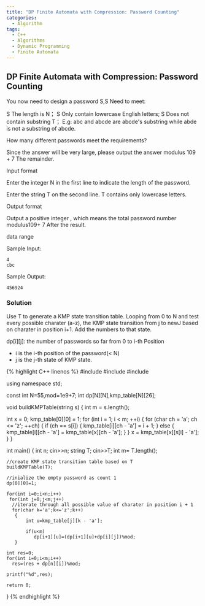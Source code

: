 ```yaml
---
title: "DP Finite Automata with Compression: Password Counting"
categories:
  - Algorithm
tags:
  - C++
  - Algorithms
  - Dynamic Programming
  - Finite Automata
---
```


## DP Finite Automata with Compression: Password Counting

You now need to design a password S,S Need to meet:

S The length is N；
S Only contain lowercase English letters;
S Does not contain substring T；
E.g: abc and abcde are abcde's substring while abde is not a substring of abcde.

How many different passwords meet the requirements?

Since the answer will be very large, please output the answer modulus 109 + 7 The remainder.

Input format  

Enter the integer N in the first line to indicate the length of the password.

Enter the string T on the second line. T contains only lowercase letters.

Output format

Output a positive integer , which means the total password number modulus109+ 7 After the result.

data range

Sample Input:
```
4
cbc
```
Sample Output:
```
456924
```

### Solution

Use T to generate a KMP state transition table. Looping from 0 to N and test every possible charater (a-z), the KMP state transition from j to newJ based on charater in position i+1. Add the numbers to that state.

dp[i][j]: the number of passwords so far from 0 to i-th Position

* i is the i-th position of the password(< N)   
* j is the j-th state of KMP state.  


{% highlight C++ linenos %}
#include<iostream>
#include<algorithm>
#include<cstring>

using namespace std;

const int N=55,mod=1e9+7;
int dp[N][N],kmp_table[N][26];

void buildKMPTable(string s) {
  int m = s.length();

  int x = 0;
  kmp_table[0][0] = 1;
  for (int i = 1; i < m; ++i) {
      for (char ch = 'a'; ch <= 'z'; ++ch) {
          if (ch == s[i]) {
              kmp_table[i][ch - 'a'] = i + 1;
          } else {
              kmp_table[i][ch - 'a'] = kmp_table[x][ch - 'a'];
          }
      }
          x = kmp_table[x][s[i] - 'a'];
  }
}

int main()
{
    int n;
    cin>>n;
    string T;
    cin>>T;
    int m= T.length();

    //create KMP state transition table based on T
    buildKMPTable(T);

    //inialize the empty password as count 1
    dp[0][0]=1;

    for(int i=0;i<n;i++)
     for(int j=0;j<m;j++)
      //iterate through all possible value of charater in position i + 1
      for(char k='a';k<='z';k++)
       {
           int u=kmp_table[j][k - 'a'];

           if(u<m)
              dp[i+1][u]=(dp[i+1][u]+dp[i][j])%mod;
       }

    int res=0;
    for(int i=0;i<m;i++)
      res=(res + dp[n][i])%mod;

    printf("%d",res);

    return 0;
}
{% endhighlight %}
